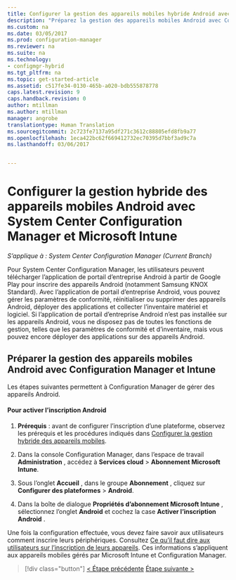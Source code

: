 ```yaml
---
title: Configurer la gestion des appareils mobiles hybride Android avec System Center Configuration Manager et Microsoft Intune | Microsoft Docs
description: "Préparez la gestion des appareils mobiles Android avec Configuration Manager et Intune."
ms.custom: na
ms.date: 03/05/2017
ms.prod: configuration-manager
ms.reviewer: na
ms.suite: na
ms.technology:
- configmgr-hybrid
ms.tgt_pltfrm: na
ms.topic: get-started-article
ms.assetid: c517fe34-0130-465b-a020-bdb555878778
caps.latest.revision: 9
caps.handback.revision: 0
author: mtillman
ms.author: mtillman
manager: angrobe
translationtype: Human Translation
ms.sourcegitcommit: 2c723fe7137a95df271c3612c88805efd8fb9a77
ms.openlocfilehash: 1eca422bc62f669412732ec70395d7bbf3ad9c7a
ms.lasthandoff: 03/06/2017


---
```

# <a name="set-up-android-hybrid-device-management-with-system-center-configuration-manager-and-microsoft-intune"></a>Configurer la gestion hybride des appareils mobiles Android avec System Center Configuration Manager et Microsoft Intune

*S’applique à : System Center Configuration Manager (Current Branch)*

Pour System Center Configuration Manager, les utilisateurs peuvent télécharger l’application de portail d’entreprise Android à partir de Google Play pour inscrire des appareils Android (notamment Samsung KNOX Standard). Avec l’application de portail d’entreprise Android, vous pouvez gérer les paramètres de conformité, réinitialiser ou supprimer des appareils Android, déployer des applications et collecter l’inventaire matériel et logiciel. Si l’application de portail d’entreprise Android n’est pas installée sur les appareils Android, vous ne disposez pas de toutes les fonctions de gestion, telles que les paramètres de conformité et d’inventaire, mais vous pouvez encore déployer des applications sur des appareils Android.  

## <a name="prepare-to-manage-android-mobile-devices-with-configuration-manager-and-intune"></a>Préparer la gestion des appareils mobiles Android avec Configuration Manager et Intune  
 Les étapes suivantes permettent à Configuration Manager de gérer des appareils Android.  

#### <a name="to-enable-android-enrollment"></a>Pour activer l’inscription Android  

1.  **Prérequis** : avant de configurer l’inscription d’une plateforme, observez les prérequis et les procédures indiqués dans [Configurer la gestion hybride des appareils mobiles](setup-hybrid-mdm.md).  

2.  Dans la console Configuration Manager, dans l’espace de travail **Administration** , accédez à **Services cloud** > **Abonnement Microsoft Intune**.  

3.  Sous l’onglet **Accueil** , dans le groupe **Abonnement** , cliquez sur **Configurer des plateformes** > **Android**.  

4.  Dans la boîte de dialogue **Propriétés d’abonnement Microsoft Intune** , sélectionnez l’onglet **Android** et cochez la case **Activer l’inscription Android** .  

 Une fois la configuration effectuée, vous devez faire savoir aux utilisateurs comment inscrire leurs périphériques. Consultez [Ce qu’il faut dire aux utilisateurs sur l’inscription de leurs appareils](https://docs.microsoft.com/intune/deploy-use/what-to-tell-your-end-users-about-using-microsoft-intune). Ces informations s’appliquent aux appareils mobiles gérés par Microsoft Intune et Configuration Manager.

 > [!div class="button"]
 [< Étape précédente](create-service-connection-point.md) [Étape suivante >](set-up-additional-management.md)

